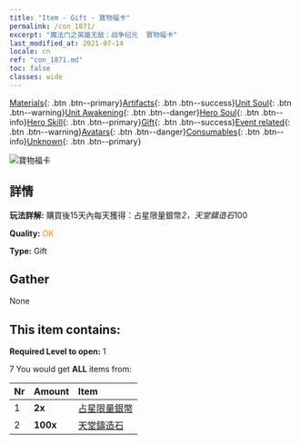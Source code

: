 ```yaml
---
title: "Item - Gift - 寶物福卡"
permalink: /con_1871/
excerpt: "魔法门之英雄无敌：战争纪元  寶物福卡"
last_modified_at: 2021-07-14
locale: cn
ref: "con_1871.md"
toc: false
classes: wide
---
```

 [Materials](/ItemsCN/){: .btn .btn--primary}[Artifacts](/ItemsCN/Artifacts/){: .btn .btn--success}[Unit Soul](/ItemsCN/UnitSoul/){: .btn .btn--warning}[Unit Awakening](/ItemsCN/UnitAwakening/){: .btn .btn--danger}[Hero Soul](/ItemsCN/HeroSoul/){: .btn .btn--info}[Hero Skill](/ItemsCN/HeroSkill/){: .btn .btn--primary}[Gift](/ItemsCN/Gift/){: .btn .btn--success}[Event related](/ItemsCN/Events/){: .btn .btn--warning}[Avatars](/ItemsCN/Avatars/){: .btn .btn--danger}[Consumables](/ItemsCN/Consumables/){: .btn .btn--info}[Unknown](/ItemsCN/Unknown/){: .btn .btn--primary}

 ![寶物福卡](/images/t/i_907494.png)

## 詳情
 **玩法詳解:** 購買後15天內每天獲得：占星限量銀幣*2，天堂鑄造石*100

 **Quality:** <span style="color: #FF8C00">OK</span>

 **Type:** Gift

## Gather

  None

## This item contains:

 **Required Level to open:** 1

 7 You would get **ALL** items  from:

  | Nr | Amount |     Item    |
  |:---|:-------|:------------|
  | 1 |  **2x** | [占星限量銀幣](/cn/Items/con_969/) |  | 
  | 2 |  **100x** | [天堂鑄造石](/cn/Items/art_188/) |  | 
